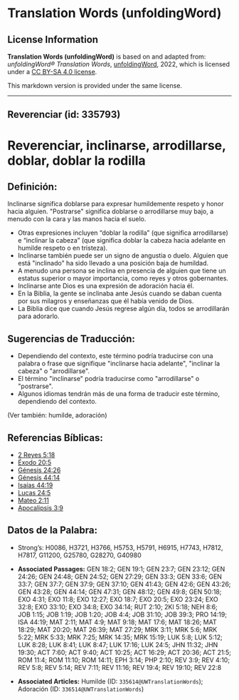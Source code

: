 # Translation Words (unfoldingWord)

## License Information

**Translation Words (unfoldingWord)** is based on and adapted from: _unfoldingWord® Translation Words_, [unfoldingWord](https://unfoldingword.org/utw), 2022, which is licensed under a [CC BY-SA 4.0 license](https://creativecommons.org/licenses/by-sa/4.0/legalcode.en).

This markdown version is provided under the same license.



--------------------------------

## Reverenciar (id: 335793)

Reverenciar, inclinarse, arrodillarse, doblar, doblar la rodilla
================================================================

Definición:
-----------

Inclinarse significa doblarse para expresar humildemente respeto y honor hacia alguien. "Postrarse" significa doblarse o arrodillarse muy bajo, a menudo con la cara y las manos hacia el suelo.

* Otras expresiones incluyen “doblar la rodilla” (que significa arrodillarse) e “inclinar la cabeza” (que significa doblar la cabeza hacia adelante en humilde respeto o en tristeza).
* Inclinarse también puede ser un signo de angustia o duelo. Alguien que está "inclinado" ha sido llevado a una posición baja de humildad.
* A menudo una persona se inclina en presencia de alguien que tiene un estatus superior o mayor importancia, como reyes y otros gobernantes.
* Inclinarse ante Dios es una expresión de adoración hacia él.
* En la Biblia, la gente se inclinaba ante Jesús cuando se daban cuenta por sus milagros y enseñanzas que él había venido de Dios.
* La Biblia dice que cuando Jesús regrese algún día, todos se arrodillarán para adorarlo.

Sugerencias de Traducción:
--------------------------

* Dependiendo del contexto, este término podría traducirse con una palabra o frase que signifique "inclinarse hacia adelante", "inclinar la cabeza" o "arrodillarse".
* El término "inclinarse" podría traducirse como "arrodillarse" o "postrarse".
* Algunos idiomas tendrán más de una forma de traducir este término, dependiendo del contexto.

(Ver también: humilde, adoración)

Referencias Bíblicas:
---------------------

* [2 Reyes 5:18](https://ref.ly/2Kgs5:18)
* [Éxodo 20:5](https://ref.ly/Exod20:5)
* [Génesis 24:26](https://ref.ly/Gen24:26)
* [Génesis 44:14](https://ref.ly/Gen44:14)
* [Isaías 44:19](https://ref.ly/Isa44:19)
* [Lucas 24:5](https://ref.ly/Luke24:5)
* [Mateo 2:11](https://ref.ly/Matt2:11)
* [Apocalipsis 3:9](https://ref.ly/Rev3:9)

Datos de la Palabra:
--------------------

* Strong’s: H0086, H3721, H3766, H5753, H5791, H6915, H7743, H7812, H7817, G11200, G25780, G28270, G40980

* **Associated Passages:** GEN 18:2; GEN 19:1; GEN 23:7; GEN 23:12; GEN 24:26; GEN 24:48; GEN 24:52; GEN 27:29; GEN 33:3; GEN 33:6; GEN 33:7; GEN 37:7; GEN 37:9; GEN 37:10; GEN 41:43; GEN 42:6; GEN 43:26; GEN 43:28; GEN 44:14; GEN 47:31; GEN 48:12; GEN 49:8; GEN 50:18; EXO 4:31; EXO 11:8; EXO 12:27; EXO 18:7; EXO 20:5; EXO 23:24; EXO 32:8; EXO 33:10; EXO 34:8; EXO 34:14; RUT 2:10; 2KI 5:18; NEH 8:6; JOB 1:15; JOB 1:19; JOB 1:20; JOB 4:4; JOB 31:10; JOB 39:3; PRO 14:19; ISA 44:19; MAT 2:11; MAT 4:9; MAT 9:18; MAT 17:6; MAT 18:26; MAT 18:29; MAT 20:20; MAT 26:39; MAT 27:29; MRK 3:11; MRK 5:6; MRK 5:22; MRK 5:33; MRK 7:25; MRK 14:35; MRK 15:19; LUK 5:8; LUK 5:12; LUK 8:28; LUK 8:41; LUK 8:47; LUK 17:16; LUK 24:5; JHN 11:32; JHN 19:30; ACT 7:60; ACT 9:40; ACT 10:25; ACT 16:29; ACT 20:36; ACT 21:5; ROM 11:4; ROM 11:10; ROM 14:11; EPH 3:14; PHP 2:10; REV 3:9; REV 4:10; REV 5:8; REV 5:14; REV 7:11; REV 11:16; REV 19:4; REV 19:10; REV 22:8
* **Associated Articles:** Humilde (ID: `335614@UWTranslationWords`); Adoración (ID: `336514@UWTranslationWords`)

